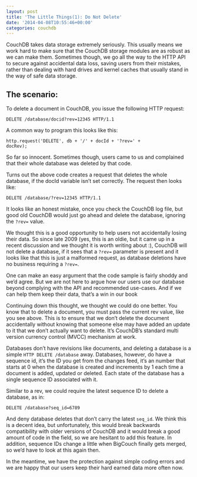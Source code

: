 ```yaml
---
layout: post
title: 'The Little Things(1): Do Not Delete'
date: '2014-04-08T10:55:46+00:00'
categories: couchdb
---
```

<p>CouchDB takes data storage extremely seriously. This usually means we work hard to make sure that the CouchDB storage modules are as robust as we can make them. Sometimes though, we go all the way to the HTTP API to secure against accidental data loss, saving users from their mistakes, rather than dealing with hard drives and kernel caches that usually stand in the way of safe data storage.</p>

<h2>The scenario:</h2>

<p>To delete a document in CouchDB, you issue the following HTTP request:</p>

<code><pre>DELETE /database/docid?rev=12345 HTTP/1.1</pre></code>

<p>A common way to program this looks like this:</p>

<code><pre>http.request('DELETE', db + '/' + docId + '?rev=' + docRev);</pre></code>

<p>So far so innocent. Sometimes though, users came to us and complained that their whole database was deleted by that code.</p>

<p>Turns out the above code creates a request that deletes the whole database, if the docId variable isn’t set correctly. The request then looks like:</p>

<code><pre>DELETE /database/?rev=12345 HTTP/1.1</pre></code>

<p>It looks like an honest mistake, once you check the CouchDB log file, but good old CouchDB would just go ahead and delete the database, ignoring the <code>?rev=</code> value.</p>

<p>We thought this is a good opportunity to help users not accidentally losing their data. So since late 2009 (yes, this is an oldie, but it came up in a recent discussion and we thought it is worth writing about :), CouchDB will not delete a database, if it sees that a <code>?rev=</code> parameter is present and it looks like that this is just a malformed request, as database deletions have no business requiring a <code>?rev=</code>.</p>

<p>One can make an easy argument that the code sample is fairly shoddy and we’d agree. But we are not here to argue how our users use our database beyond complying with the API and recommended use-cases. And if we can help them keep their data, that’s a win in our book</p>

<p>Continuing down this thought, we thought we could do one better. You know that to delete a document, you must pass the current rev value, like you see above. This is to ensure that we don’t delete the document accidentally without knowing that someone else may have added an update to it that we don’t actually want to delete. It’s CouchDB’s standard multi version currency control (MVCC) mechanism at work.</p>

<p>Databases don’t have revisions like documents, and deleting a database is a simple <code>HTTP DELETE /database</code> away. Databases, however, do have a sequence id, it’s the ID you get from the changes feed, it’s an number that starts at 0 when the database is created and increments by 1 each time a document is added, updated or deleted. Each state of the database has a single sequence ID associated with it.</p>

<p>Similar to a rev, we could require the latest sequence ID to delete a database, as in:</p>

<code><pre>DELETE /database?seq_id=6789</pre></code>

<p>And deny database deletes that don’t carry the latest <code>seq_id</code>. We think this is a decent idea, but unfortunately, this would break backwards compatibility with older versions of CouchDB and it would break a good amount of code in the field, so we are hesitant to add this feature. In addition, sequence IDs change a little when BigCouch finally gets merged, so we’d have to look at this again then.</p>

<p>In the meantime, we have the protection against simple coding errors and we are happy that our users keep their hard earned data more often now.</p>
